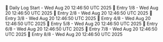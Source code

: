 📅 Daily Log Start - Wed Aug 20 12:46:50 UTC 2025
📌 Entry 1/8 - Wed Aug 20 12:46:50 UTC 2025
📌 Entry 2/8 - Wed Aug 20 12:46:50 UTC 2025
📌 Entry 3/8 - Wed Aug 20 12:46:50 UTC 2025
📌 Entry 4/8 - Wed Aug 20 12:46:50 UTC 2025
📌 Entry 5/8 - Wed Aug 20 12:46:50 UTC 2025
📌 Entry 6/8 - Wed Aug 20 12:46:50 UTC 2025
📌 Entry 7/8 - Wed Aug 20 12:46:50 UTC 2025
📌 Entry 8/8 - Wed Aug 20 12:46:50 UTC 2025
